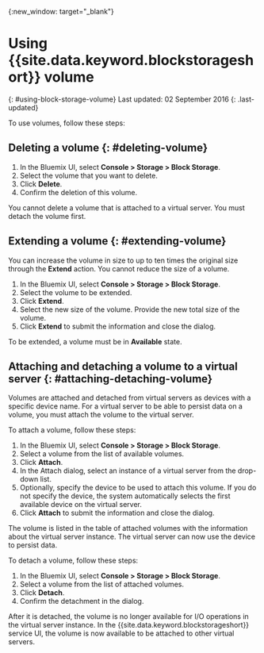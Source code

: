 {:new_window: target="_blank"} 

# Using {{site.data.keyword.blockstorageshort}} volume 
{: #using-block-storage-volume} 
Last updated: 02 September 2016
{: .last-updated}

To use volumes, follow these steps:

## Deleting a volume {: #deleting-volume}

1.	In the Bluemix UI, select **Console > Storage > Block Storage**.
2.	Select the volume that you want to delete.
3.	Click **Delete**.
4.	Confirm the deletion of this volume.

You cannot delete a volume that is attached to a virtual server. You must detach the volume first.

## Extending a volume {: #extending-volume}
You can increase the volume in size to up to ten times the original size through the **Extend** action. You cannot reduce the size of a volume.

1.	In the Bluemix UI, select **Console > Storage > Block Storage**.
2.	Select the volume to be extended.
3.	Click **Extend**.
4.	Select the new size of the volume. Provide the new total size of the volume.
5.	Click **Extend** to submit the information and close the dialog. 

To be extended, a volume must be in **Available** state. 

## Attaching and detaching a volume to a virtual server {: #attaching-detaching-volume}
Volumes are attached and detached from virtual servers as devices with a specific device name. For a virtual server to be able to persist data on a volume, you must attach the volume to the virtual server.

To attach a volume, follow these steps: 

1.	In the Bluemix UI, select **Console > Storage > Block Storage**.
2.	Select a volume from the list of available volumes.
3.	Click **Attach**.
4.	In the Attach dialog, select an instance of a virtual server from the drop-down list. 
5.	Optionally, specify the device to be used to attach this volume. If you do not specify the device, the system automatically selects the first available device on the virtual server.
6.	Click **Attach** to submit the information and close the dialog.

The volume is listed in the table of attached volumes with the information about the virtual server instance. 
The virtual server can now use the device to persist data. 

To detach a volume, follow these steps: 

1.	In the Bluemix UI, select **Console > Storage > Block Storage**.
2.	Select a volume from the list of attached volumes. 
3.	Click **Detach**.
4.	Confirm the detachment in the dialog. 

After it is detached, the volume is no longer available for I/O operations in the virtual server instance. In the {{site.data.keyword.blockstorageshort}} service UI, the volume is now available to be attached to other virtual servers.
